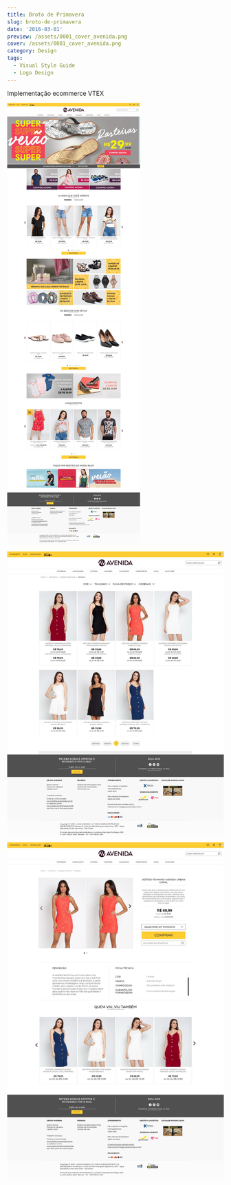 ```yaml
---
title: Broto de Primavera
slug: broto-de-primavera
date: '2016-03-01'
preview: /assets/0001_cover_avenida.png
cover: /assets/0001_cover_avenida.png
category: Design
tags:
  - Visual Style Guide
  - Logo Design
---
```


Implementação ecommerce VTEX

![](/assets/grupoavenida_01.jpg)

![](/assets/grupoavenida_02.jpg)

![](/assets/grupoavenida_03.jpg)
